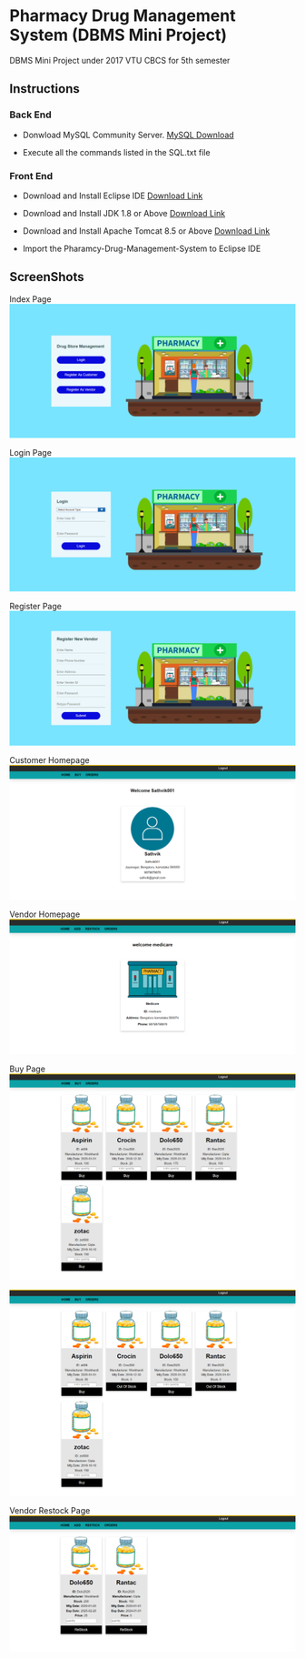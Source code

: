 # Pharmacy Drug Management System (DBMS Mini Project)
DBMS Mini Project under 2017 VTU CBCS for 5th semester

## Instructions
### Back End
* Donwload MySQL Community Server.
  [MySQL Download](https://dev.mysql.com/downloads/windows/installer/8.0.html)

* Execute all the commands listed in the SQL.txt file

### Front End
* Download and Install Eclipse IDE [Download Link](https://www.eclipse.org/downloads/packages/release/2019-12/r/eclipse-ide-enterprise-java-developers)

* Download and Install JDK 1.8 or Above [Download Link](https://www.oracle.com/technetwork/java/javase/downloads/index.html)

* Download and Install Apache Tomcat 8.5 or Above [Download Link](https://tomcat.apache.org/download-80.cgi)

* Import the Pharamcy-Drug-Management-System to Eclipse IDE

## ScreenShots
Index Page
![](Screenshots/Index.png)


Login Page
![](Screenshots/Login.png)


Register Page
![](Screenshots/SellerRegister.png)


Customer Homepage
![](Screenshots/CustomerHomepage.png)


Vendor Homepage
![](Screenshots/VendorHomepage.png)


Buy Page
![](Screenshots/Buy%201.png)


![](Screenshots/Buy%202.png)


Vendor Restock Page
![](Screenshots/Restock.png)
